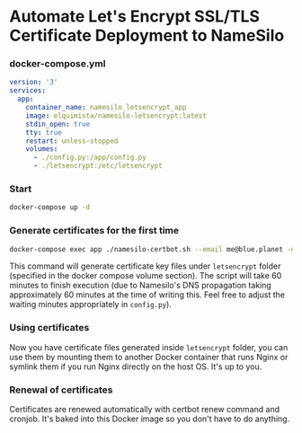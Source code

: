 # Automate Let's Encrypt SSL/TLS Certificate Deployment to NameSilo

### docker-compose.yml
```yaml
version: '3'
services:
  app:
    container_name: namesilo_letsencrypt_app
    image: elquimista/namesilo-letsencrypt:latest
    stdin_open: true
    tty: true
    restart: unless-stopped
    volumes:
      - ./config.py:/app/config.py
      - ./letsencrypt:/etc/letsencrypt
```

### Start
```sh
docker-compose up -d
```

### Generate certificates for the first time
```sh
docker-compose exec app ./namesilo-certbot.sh --email me@blue.planet -d "example.com"
```
This command will generate certificate key files under `letsencrypt` folder (specified in the docker compose volume section). The script will take 60 minutes to finish execution (due to Namesilo's DNS propagation taking approximately 60 minutes at the time of writing this. Feel free to adjust the waiting minutes appropriately in `config.py`).

### Using certificates
Now you have certificate files generated inside `letsencrypt` folder, you can use them by mounting them to another Docker container that runs Nginx or symlink them if you run Nginx directly on the host OS. It's up to you.

### Renewal of certificates
Certificates are renewed automatically with certbot renew command and cronjob. It's baked into this Docker image so you don't have to do anything.
